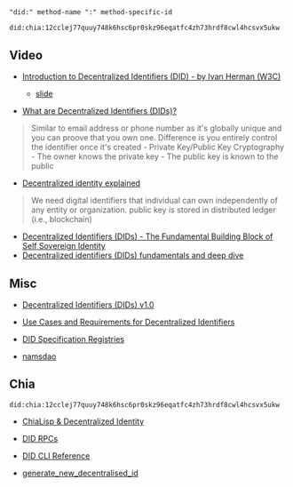 ## 

`"did:" method-name ":" method-specific-id`

`did:chia:12cclej77quuy748k6hsc6pr0skz96eqatfc4zh73hrdf8cwl4hcsvx5ukw`


## Video
- [Introduction to Decentralized Identifiers (DID) - by Ivan Herman (W3C)](https://www.youtube.com/watch?v=t8lMCmjPKq4)
    - [slide](https://iherman.github.io/did-talks/talks/2020-Fintech/#/)

- [What are Decentralized Identifiers (DIDs)?](https://www.youtube.com/watch?v=gWgAgpfLEIQ)
> Similar to email address or phone number as it's globally unique and you can proove that you own one.
> Difference is you entirely control the identifier once it's created
    - Private Key/Public Key Cryptography
    - The owner knows the private key
    - The public key is known to the public

- [Decentralized identity explained](https://www.youtube.com/watch?v=Ew-_F-OtDFI)
> We need digital identifiers that individual can own independently of any entity or organization.
> public key is stored in distributed ledger (i.e., blockchain)

- [Decentralized Identifiers (DIDs) - The Fundamental Building Block of Self Sovereign Identity](youtube.com/watch?v=Jcfy9wd5bZI)
- [Decentralized identifiers (DIDs) fundamentals and deep dive](https://www.youtube.com/watch?v=SHuRRaOBMz4)

## Misc
- [Decentralized Identifiers (DIDs) v1.0](https://www.w3.org/TR/did-core/)
- [Use Cases and Requirements for Decentralized Identifiers](https://www.w3.org/TR/did-use-cases/)
- [DID Specification Registries](https://www.w3.org/TR/did-spec-registries/)


- [namsdao](https://www.namesdao.org/)

## Chia
`did:chia:12cclej77quuy748k6hsc6pr0skz96eqatfc4zh73hrdf8cwl4hcsvx5ukw`


- [ChiaLisp & Decentralized Identity](https://www.youtube.com/watch?v=zAG9KeMTZw8)
- [DID RPCs](https://docs.chia.net/docs/12rpcs/did_rpcs)
- [DID CLI Reference](https://docs.chia.net/docs/13cli/did_cli)

- [generate_new_decentralised_id](https://github.com/Chia-Network/chia-blockchain/blob/main/chia/wallet/did_wallet/did_wallet.py#L1108)